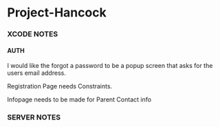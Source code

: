 # Project-Hancock

### XCODE NOTES ###


#### AUTH

I would like the forgot a password to be a popup screen that asks for the users email address.


Registration Page needs Constraints.

Infopage needs to be made for Parent Contact info

### SERVER NOTES ###